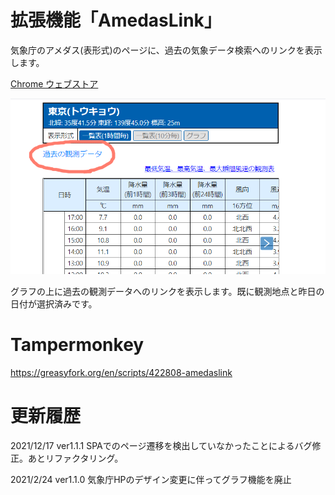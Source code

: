# 拡張機能「AmedasLink」

気象庁のアメダス(表形式)のページに、過去の気象データ検索へのリンクを表示します。

[Chrome ウェブストア](https://chrome.google.com/webstore/detail/%E3%82%A2%E3%83%A1%E3%83%89%E3%82%B9/kmbellanocphagkgnbgkeoopdflhnbdo)

![00](img/top.png)

グラフの上に過去の観測データへのリンクを表示します。既に観測地点と昨日の日付が選択済みです。

# Tampermonkey

https://greasyfork.org/en/scripts/422808-amedaslink

# 更新履歴

2021/12/17 ver1.1.1 SPAでのページ遷移を検出していなかったことによるバグ修正。あとリファクタリング。

2021/2/24 ver1.1.0 気象庁HPのデザイン変更に伴ってグラフ機能を廃止
